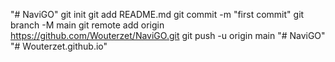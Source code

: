 "# NaviGO"  git init git add README.md git commit -m "first commit" git branch -M main git remote add origin https://github.com/Wouterzet/NaviGO.git git push -u origin main
"# NaviGO" 
"# Wouterzet.github.io" 
